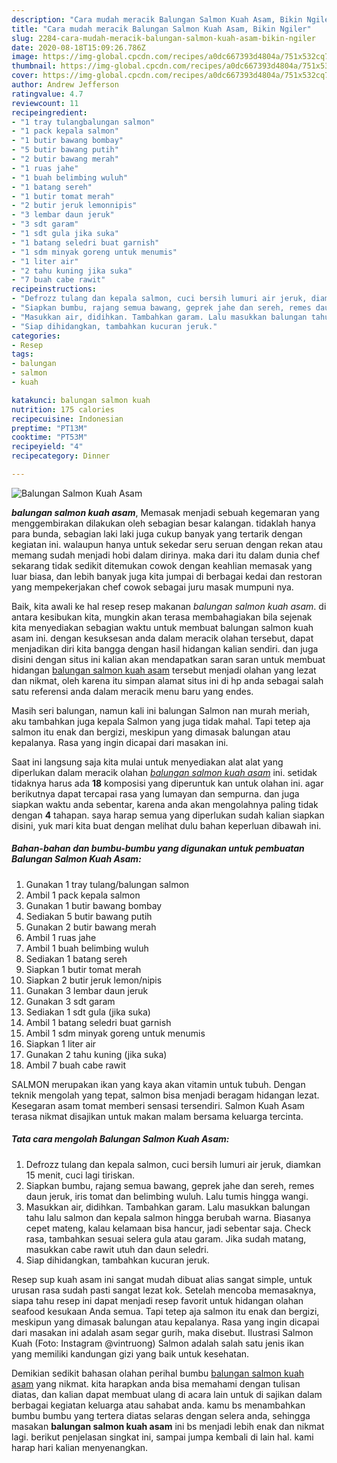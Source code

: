 ```yaml
---
description: "Cara mudah meracik Balungan Salmon Kuah Asam, Bikin Ngiler"
title: "Cara mudah meracik Balungan Salmon Kuah Asam, Bikin Ngiler"
slug: 2284-cara-mudah-meracik-balungan-salmon-kuah-asam-bikin-ngiler
date: 2020-08-18T15:09:26.786Z
image: https://img-global.cpcdn.com/recipes/a0dc667393d4804a/751x532cq70/balungan-salmon-kuah-asam-foto-resep-utama.jpg
thumbnail: https://img-global.cpcdn.com/recipes/a0dc667393d4804a/751x532cq70/balungan-salmon-kuah-asam-foto-resep-utama.jpg
cover: https://img-global.cpcdn.com/recipes/a0dc667393d4804a/751x532cq70/balungan-salmon-kuah-asam-foto-resep-utama.jpg
author: Andrew Jefferson
ratingvalue: 4.7
reviewcount: 11
recipeingredient:
- "1 tray tulangbalungan salmon"
- "1 pack kepala salmon"
- "1 butir bawang bombay"
- "5 butir bawang putih"
- "2 butir bawang merah"
- "1 ruas jahe"
- "1 buah belimbing wuluh"
- "1 batang sereh"
- "1 butir tomat merah"
- "2 butir jeruk lemonnipis"
- "3 lembar daun jeruk"
- "3 sdt garam"
- "1 sdt gula jika suka"
- "1 batang seledri buat garnish"
- "1 sdm minyak goreng untuk menumis"
- "1 liter air"
- "2 tahu kuning jika suka"
- "7 buah cabe rawit"
recipeinstructions:
- "Defrozz tulang dan kepala salmon, cuci bersih lumuri air jeruk, diamkan 15 menit, cuci lagi tiriskan."
- "Siapkan bumbu, rajang semua bawang, geprek jahe dan sereh, remes daun jeruk, iris tomat dan belimbing wuluh. Lalu tumis hingga wangi."
- "Masukkan air, didihkan. Tambahkan garam. Lalu masukkan balungan tahu lalu salmon dan kepala salmon hingga berubah warna. Biasanya cepet mateng, kalau kelamaan bisa hancur, jadi sebentar saja. Check rasa, tambahkan sesuai selera gula atau garam. Jika sudah matang, masukkan cabe rawit utuh dan daun seledri."
- "Siap dihidangkan, tambahkan kucuran jeruk."
categories:
- Resep
tags:
- balungan
- salmon
- kuah

katakunci: balungan salmon kuah 
nutrition: 175 calories
recipecuisine: Indonesian
preptime: "PT13M"
cooktime: "PT53M"
recipeyield: "4"
recipecategory: Dinner

---
```



![Balungan Salmon Kuah Asam](https://img-global.cpcdn.com/recipes/a0dc667393d4804a/751x532cq70/balungan-salmon-kuah-asam-foto-resep-utama.jpg)

<b><i>balungan salmon kuah asam</i></b>, Memasak menjadi sebuah kegemaran yang menggembirakan dilakukan oleh sebagian besar kalangan. tidaklah hanya para bunda, sebagian laki laki juga cukup banyak yang tertarik dengan kegiatan ini. walaupun hanya untuk sekedar seru seruan dengan rekan atau memang sudah menjadi hobi dalam dirinya. maka dari itu dalam dunia chef sekarang tidak sedikit ditemukan cowok dengan keahlian memasak yang luar biasa, dan lebih banyak juga kita jumpai di berbagai kedai dan restoran yang mempekerjakan chef cowok sebagai juru masak mumpuni nya.

Baik, kita awali ke hal resep resep makanan <i>balungan salmon kuah asam</i>. di antara kesibukan kita, mungkin akan terasa membahagiakan bila sejenak kita menyediakan sebagian waktu untuk membuat balungan salmon kuah asam ini. dengan kesuksesan anda dalam meracik olahan tersebut, dapat menjadikan diri kita bangga dengan hasil hidangan kalian sendiri. dan juga disini dengan situs ini kalian akan mendapatkan saran saran untuk membuat hidangan <u>balungan salmon kuah asam</u> tersebut menjadi olahan yang lezat dan nikmat, oleh karena itu simpan alamat situs ini di hp anda sebagai salah satu referensi anda dalam meracik menu baru yang endes.

Masih seri balungan, namun kali ini balungan Salmon nan murah meriah, aku tambahkan juga kepala Salmon yang juga tidak mahal. Tapi tetep aja salmon itu enak dan bergizi, meskipun yang dimasak balungan atau kepalanya. Rasa yang ingin dicapai dari masakan ini.


Saat ini langsung saja kita mulai untuk menyediakan alat alat yang diperlukan dalam meracik olahan <u><i>balungan salmon kuah asam</i></u> ini. setidak tidaknya harus ada <b>18</b> komposisi yang diperuntuk kan untuk olahan ini. agar berikutnya dapat tercapai rasa yang lumayan dan sempurna. dan juga siapkan waktu anda sebentar, karena anda akan mengolahnya paling tidak dengan <b>4</b> tahapan. saya harap semua yang diperlukan sudah kalian siapkan disini, yuk mari kita buat dengan melihat dulu bahan keperluan dibawah ini.

<!--inarticleads1-->

##### Bahan-bahan dan bumbu-bumbu yang digunakan untuk pembuatan Balungan Salmon Kuah Asam:

1. Gunakan 1 tray tulang/balungan salmon
1. Ambil 1 pack kepala salmon
1. Gunakan 1 butir bawang bombay
1. Sediakan 5 butir bawang putih
1. Gunakan 2 butir bawang merah
1. Ambil 1 ruas jahe
1. Ambil 1 buah belimbing wuluh
1. Sediakan 1 batang sereh
1. Siapkan 1 butir tomat merah
1. Siapkan 2 butir jeruk lemon/nipis
1. Gunakan 3 lembar daun jeruk
1. Gunakan 3 sdt garam
1. Sediakan 1 sdt gula (jika suka)
1. Ambil 1 batang seledri buat garnish
1. Ambil 1 sdm minyak goreng untuk menumis
1. Siapkan 1 liter air
1. Gunakan 2 tahu kuning (jika suka)
1. Ambil 7 buah cabe rawit


SALMON merupakan ikan yang kaya akan vitamin untuk tubuh. Dengan teknik mengolah yang tepat, salmon bisa menjadi beragam hidangan lezat. Kesegaran asam tomat memberi sensasi tersendiri. Salmon Kuah Asam terasa nikmat disajikan untuk makan malam bersama keluarga tercinta. 

<!--inarticleads2-->

##### Tata cara mengolah Balungan Salmon Kuah Asam:

1. Defrozz tulang dan kepala salmon, cuci bersih lumuri air jeruk, diamkan 15 menit, cuci lagi tiriskan.
1. Siapkan bumbu, rajang semua bawang, geprek jahe dan sereh, remes daun jeruk, iris tomat dan belimbing wuluh. Lalu tumis hingga wangi.
1. Masukkan air, didihkan. Tambahkan garam. Lalu masukkan balungan tahu lalu salmon dan kepala salmon hingga berubah warna. Biasanya cepet mateng, kalau kelamaan bisa hancur, jadi sebentar saja. Check rasa, tambahkan sesuai selera gula atau garam. Jika sudah matang, masukkan cabe rawit utuh dan daun seledri.
1. Siap dihidangkan, tambahkan kucuran jeruk.


Resep sup kuah asam ini sangat mudah dibuat alias sangat simple, untuk urusan rasa sudah pasti sangat lezat kok. Setelah mencoba memasaknya, siapa tahu resep ini dapat menjadi resep favorit untuk hidangan olahan seafood kesukaan Anda semua. Tapi tetep aja salmon itu enak dan bergizi, meskipun yang dimasak balungan atau kepalanya. Rasa yang ingin dicapai dari masakan ini adalah asam segar gurih, maka disebut. Ilustrasi Salmon Kuah (Foto: Instagram @vintruong) Salmon adalah salah satu jenis ikan yang memiliki kandungan gizi yang baik untuk kesehatan. 

Demikian sedikit bahasan olahan perihal bumbu <u>balungan salmon kuah asam</u> yang nikmat. kita harapkan anda bisa memahami dengan tulisan diatas, dan kalian dapat membuat ulang di acara lain untuk di sajikan dalam berbagai kegiatan keluarga atau sahabat anda. kamu bs menambahkan bumbu bumbu yang tertera diatas selaras dengan selera anda, sehingga masakan <b>balungan salmon kuah asam</b> ini bs menjadi lebih enak dan nikmat lagi. berikut penjelasan singkat ini, sampai jumpa kembali di lain hal. kami harap hari kalian menyenangkan.
